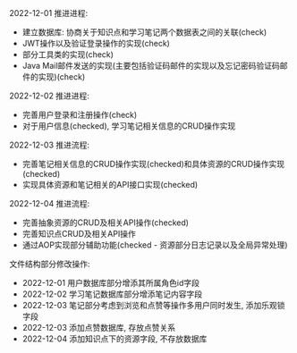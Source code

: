 2022-12-01 推进进程:
- 建立数据库: 协商关于知识点和学习笔记两个数据表之间的关联(check)
- JWT操作以及验证登录操作的实现(check)
- 部分工具类的实现(check)
- Java Mail邮件发送的实现(主要包括验证码邮件的实现以及忘记密码验证码邮件的实现)(check)

2022-12-02 推进进程:
- 完善用户登录和注册操作(check)
- 对于用户信息(checked), 学习笔记相关信息的CRUD操作实现

2022-12-03 推进流程:
- 完善笔记相关信息的CRUD操作实现(checked)和具体资源的CRUD操作实现(checked)
- 实现具体资源和笔记相关的API接口实现(checked)

2022-12-04 推进流程:
- 完善抽象资源的CRUD及相关API操作(checked)
- 完善知识点CRUD及相关API操作
- 通过AOP实现部分辅助功能(checked - 资源部分日志记录以及全局异常处理)


文件结构部分修改操作:
- 2022-12-01 用户数据库部分增添其所属角色id字段
- 2022-12-02 学习笔记数据库部分增添笔记内容字段
- 2022-12-03 笔记部分考虑到浏览和点赞等操作多用户同时发生, 添加乐观锁字段
- 2022-12-03 添加点赞数据库, 存放点赞关系
- 2022-12-04 添加知识点下的资源字段, 不存放数据库